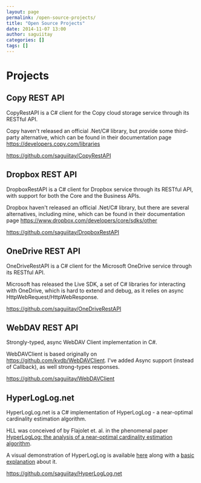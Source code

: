 ```yaml
---
layout: page
permalink: /open-source-projects/
title: "Open Source Projects"
date: 2014-11-07 13:00
author: saguiitay
categories: []
tags: []
---
```


# Projects

## Copy REST API

CopyRestAPI is a C# client for the Copy cloud storage service through its RESTful API.

Copy haven't released an official .Net/C# library, but provide some third-party alternative, which can be found in their documentation page <https://developers.copy.com/libraries>

<https://github.com/saguiitay/CopyRestAPI>


## Dropbox REST API

DropboxRestAPI is a C# client for Dropbox service through its RESTful API, with support for both the Core and the Business APIs.

Dropbox haven't released an official .Net/C# library, but there are several alternatives, including mine, which can be found in their documentation page <https://www.dropbox.com/developers/core/sdks/other>

<https://github.com/saguiitay/DropboxRestAPI>

## OneDrive REST API

OneDriveRestAPI is a C# client for the Microsoft OneDrive service through its RESTful API.

Microsoft has released the Live SDK, a set of C# libraries for interacting with OneDrive, which is hard to extend and debug, as it relies on async
HttpWebRequest/HttpWebResponse.

<https://github.com/saguiitay/OneDriveRestAPI>

## WebDAV REST API

Strongly-typed, async WebDAV Client implementation in C#.

WebDAVClient is based originally on https://github.com/kvdb/WebDAVClient. I've added Async support (instead of Callback), as well strong-types responses.

<https://github.com/saguiitay/WebDAVClient>

## HyperLogLog.net 

HyperLogLog.net is a C# implementation of HyperLogLog - a near-optimal cardinality estimation algorithm.

HLL was conceived of by Flajolet et. al. in the phenomenal paper [HyperLogLog: the analysis of a near-optimal cardinality estimation algorithm](http://algo.inria.fr/flajolet/Publications/FlFuGaMe07.pdf).

A visual demonstration of HyperLogLog is available [here](http://content.research.neustar.biz/blog/hll.html) along with a [basic explanation](http://research.neustar.biz/2012/10/25/sketch-of-the-day-hyperloglog-cornerstone-of-a-big-data-infrastructure/) about it.

<https://github.com/saguiitay/HyperLogLog.net>
